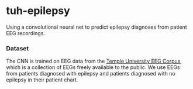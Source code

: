 # tuh-epilepsy

Using a convolutional neural net to predict epilepsy diagnoses from patient EEG recordings.

### Dataset

The CNN is trained on EEG data from the [Temple University EEG Corpus](https://www.isip.piconepress.com/projects/tuh_eeg/html/overview.shtml), which is a collection of EEGs freely available to the public. We use EEGs from patients diagnosed with epilepsy and patients diagnosed with no epilepsy in their patient chart.
